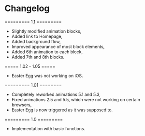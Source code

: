# Changelog

========= 1.1 =========
- Slightly modified animation blocks,
- Added link to Homepage,
- Added background flow,
- Improved appearance of most block elements,
- Added 6th animation to each block,
- Added 7th and 8th blocks.

===== 1.02 - 1.05 =====
- Easter Egg was not working on iOS.

========= 1.01 ========
- Completely reworked animations 5.1 and 5.3,
- Fixed animations 2.5 and 5.5, which were not working on certain browsers,
- Easter Egg is now triggered as it was supposed to.

========= 1.0 =========
- Implementation with basic functions.
